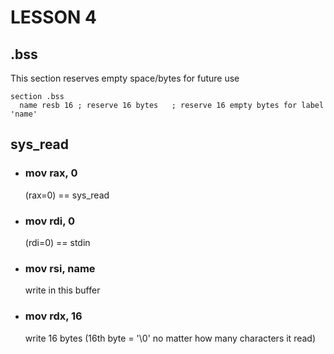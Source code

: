 # LESSON 4

## .bss
  This section reserves empty space/bytes for future use
  
```assemply
section .bss
  name resb 16 ; reserve 16 bytes   ; reserve 16 empty bytes for label 'name'
```
## sys_read
- ### mov rax, 0
  (rax=0) == sys_read
- ### mov rdi, 0
  (rdi=0) == stdin
- ### mov rsi, name
  write in this buffer
- ### mov rdx, 16
  write 16 bytes (16th byte = '\0' no matter how many characters it read)
